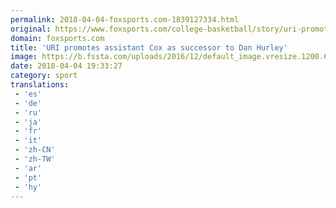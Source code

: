 ```yaml
---
permalink: 2018-04-04-foxsports.com-1839127334.html
original: https://www.foxsports.com/college-basketball/story/uri-promotes-assistant-cox-as-successor-to-dan-hurley-040418
domain: foxsports.com
title: 'URI promotes assistant Cox as successor to Dan Hurley'
image: https://b.fssta.com/uploads/2016/12/default_image.vresize.1200.630.high.0.png
date: 2018-04-04 19:33:27
category: sport
translations: 
 - 'es'
 - 'de'
 - 'ru'
 - 'ja'
 - 'fr'
 - 'it'
 - 'zh-CN'
 - 'zh-TW'
 - 'ar'
 - 'pt'
 - 'hy'
---
```


